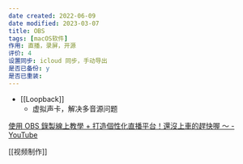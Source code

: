```yaml
---
date created: 2022-06-09
date modified: 2023-03-07
title: OBS
tags: [macOS软件]
作用: 直播，录屏，开源
评价: 4
设置同步: icloud 同步，手动导出
是否已备份: y
是否已重装:
---
```

- [[Loopback]]
	- 虚拟声卡，解决多音源问题

[使用 OBS 錄製線上教學 + 打造個性化直播平台！還沒上車的趕快喔 ～ - YouTube](https://www.youtube.com/watch?v=GFJQLY3ldGs)

[[视频制作]]
